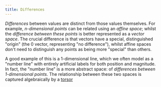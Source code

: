 ```yaml
---
title: Differences
---
```


*Differences* between values are distinct from those values themselves. For
example, *n-dimensional points* can be related using an *affine space*; whilst
the *difference between these points* is better represented as a *vector space*.
The crucial difference is that vectors have a special, distinguished "origin"
(the $0$ vector, representing "no difference"), whilst affine spaces don't need
to distinguish any points as being more "special" than others.

A good example of this is a 1-dimensional line, which we often model as a
"number line" with entirely artificial labels for both position and magnitude.
In fact, the "number line" is a more abstract space: of *differences between
1-dimensional points*. The relationship between these two spaces is captured
algebraically by a [torsor](torsors.html)
